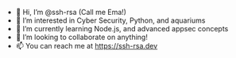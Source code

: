 - 👋 Hi, I’m @ssh-rsa (Call me Ema!)
- 👀 I’m interested in Cyber Security, Python, and aquariums
- 🌱 I’m currently learning Node.js, and advanced appsec concepts
- 💞️ I’m looking to collaborate on anything!
- 📫 You can reach me at https://ssh-rsa.dev
<!---
ssh-rsa/ssh-rsa is a ✨ special ✨ repository because its `README.md` (this file) appears on your GitHub profile.
You can click the Preview link to take a look at your changes.
--->